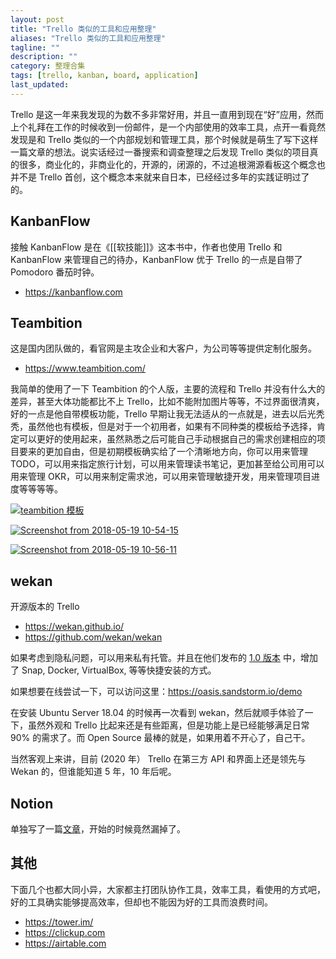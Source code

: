 ```yaml
---
layout: post
title: "Trello 类似的工具和应用整理"
aliases: "Trello 类似的工具和应用整理"
tagline: ""
description: ""
category: 整理合集
tags: [trello, kanban, board, application]
last_updated:
---
```


Trello 是这一年来我发现的为数不多非常好用，并且一直用到现在“好”应用，然而上个礼拜在工作的时候收到一份邮件，是一个内部使用的效率工具，点开一看竟然发现是和 Trello 类似的一个内部规划和管理工具，那个时候就是萌生了写下这样一篇文章的想法。说实话经过一番搜索和调查整理之后发现 Trello 类似的项目真的很多，商业化的，非商业化的，开源的，闭源的，不过追根溯源看板这个概念也并不是 Trello 首创，这个概念本来就来自日本，已经经过多年的实践证明过了的。

## KanbanFlow
接触 KanbanFlow 是在《[[软技能]]》这本书中，作者也使用 Trello 和 KanbanFlow 来管理自己的待办，KanbanFlow 优于 Trello 的一点是自带了 Pomodoro 番茄时钟。

- <https://kanbanflow.com>

## Teambition
这是国内团队做的，看官网是主攻企业和大客户，为公司等等提供定制化服务。

- <https://www.teambition.com/>

我简单的使用了一下 Teambition 的个人版，主要的流程和 Trello 并没有什么大的差异，甚至大体功能都比不上 Trello，比如不能附加图片等等，不过界面很清爽，好的一点是他自带模板功能，Trello 早期让我无法适从的一点就是，进去以后光秃秃，虽然他也有模板，但是对于一个初用者，如果有不同种类的模板给予选择，肯定可以更好的使用起来，虽然熟悉之后可能自己手动根据自己的需求创建相应的项目要来的更加自由，但是初期模板确实给了一个清晰地方向，你可以用来管理 TODO，可以用来指定旅行计划，可以用来管理读书笔记，更加甚至给公司用可以用来管理 OKR，可以用来制定需求池，可以用来管理敏捷开发，用来管理项目进度等等等等。

<a data-flickr-embed="true"  href="https://www.flickr.com/photos/einverne/41301810665/in/dateposted/" title="teambition 模板"><img src="https://farm1.staticflickr.com/828/41301810665_760f762d8a_z.jpg" alt="teambition 模板"></a>

<a data-flickr-embed="true"  href="https://www.flickr.com/photos/einverne/42155838622/in/photostream/" title="Screenshot from 2018-05-19 10-54-15"><img src="https://farm1.staticflickr.com/958/42155838622_02ec3aa32e_z.jpg" alt="Screenshot from 2018-05-19 10-54-15"></a>

<a data-flickr-embed="true"  href="https://www.flickr.com/photos/einverne/42155838832/in/photostream/" title="Screenshot from 2018-05-19 10-56-11"><img src="https://farm1.staticflickr.com/908/42155838832_08d00cec2c_z.jpg" alt="Screenshot from 2018-05-19 10-56-11"></a>

## wekan

开源版本的 Trello

- <https://wekan.github.io/>
- <https://github.com/wekan/wekan>

如果考虑到隐私问题，可以用来私有托管。并且在他们发布的 [1.0 版本](https://blog.wekan.team/2018/05/upcoming-wekan-v1-00-and-platforms/index.html) 中，增加了 Snap, Docker, VirtualBox, 等等快捷安装的方式。

如果想要在线尝试一下，可以访问这里：<https://oasis.sandstorm.io/demo>

在安装 Ubuntu Server 18.04 的时候再一次看到 wekan，然后就顺手体验了一下，虽然外观和 Trello 比起来还是有些距离，但是功能上是已经能够满足日常 90% 的需求了。而 Open Source 最棒的就是，如果用着不开心了，自己干。

当然客观上来讲，目前 (2020 年） Trello 在第三方 API 和界面上还是领先与 Wekan 的，但谁能知道 5 年，10 年后呢。

## Notion
单独写了一篇[文章](/post/2019/01/notion.html)，开始的时候竟然漏掉了。

## 其他
下面几个也都大同小异，大家都主打团队协作工具，效率工具，看使用的方式吧，好的工具确实能够提高效率，但却也不能因为好的工具而浪费时间。

- https://tower.im/
- https://clickup.com
- https://airtable.com
